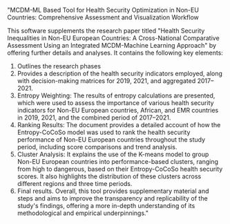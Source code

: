 "MCDM-ML Based Tool for Health Security Optimization in Non-EU Countries: Comprehensive Assessment and Visualization Workflow

This software supplements the research paper titled "Health Security Inequalities in Non-EU European Countries: A Cross-National Comparative Assessment Using an Integrated MCDM-Machine Learning Approach" by offering further details and analyses. It contains the following key elements:

1. Outlines the research phases
2. Provides a description of the health security indicators employed, along with decision-making matrices for 2019, 2021, and aggregated 2017–2021.
3. Entropy Weighting: The results of entropy calculations are presented, which were used to assess the importance of various health security indicators for Non-EU European countries, African, and EMR countries in 2019, 2021, and the combined period of 2017–2021.
4. Ranking Results: The document provides a detailed account of how the Entropy-CoCoSo model was used to rank the health security performance of Non-EU European countries throughout the study period, including score comparisons and trend analysis.
5. Cluster Analysis: It explains the use of the K-means model to group Non-EU European countries into performance-based clusters, ranging from high to dangerous, based on their Entropy-CoCoSo health security scores. It also highlights the distribution of these clusters across different regions and three time periods.
6. Final results.
Overall, this tool provides supplementary material and steps and aims to improve the transparency and replicability of the study's findings, offering a more in-depth understanding of its methodological and empirical underpinnings."
